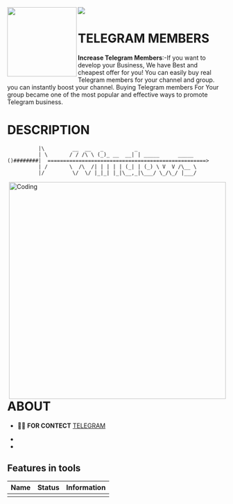 <html>
  <img src="https://user-images.githubusercontent.com/100108676/188296717-b391c55b-0928-421c-b092-fd94af4e4f82.png">
  </html>
<img align="left" width="160" src="https://user-images.githubusercontent.com/100108676/164608780-e56abb0f-dbdd-41ef-838c-2bc9684c74f1.gif">

**TELEGRAM MEMBERS**
=
**Increase Telegram Members**:-If you want to develop your Business, We have Best and cheapest offer for you! You can easily buy real Telegram members for your channel and group. you can instantly boost your channel. Buying Telegram members For Your group became one of the most popular and effective ways to promote Telegram business.
<p align="left">


DESCRIPTION
=
	          |\         __  __   _          _                   
	          | \       / / /\ \ (_)_ __  __| | _____      _____ 
	()########|  ===================================================> 
	          | /       \  /\  /| | | | | (_| | (_) \ V  V /\__ \ 
	          |/         \/  \/ |_|_| |_|\__,_|\___/ \_/\_/ |___/
<img align="right" alt="Coding" width="500" src="https://user-images.githubusercontent.com/100108676/188294521-82ceb9b4-ba5c-47ea-9ae5-e7ebd8d48bd6.gif">

ABOUT
=
- 👨‍💻 **FOR CONTECT** [TELEGRAM](https://t.me/lyerbit)

-

-


## Features in tools

| Name                               | Status             | Information                                        |
| ---------------------------------- | ------------------ | -------------------------------------------------- |
|                                    |                    |                                                    |
